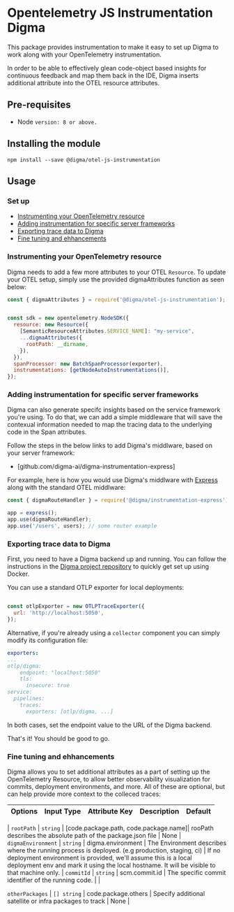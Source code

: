 # Opentelemetry JS Instrumentation Digma

This package provides instrumentation to make it easy to set up Digma to work along with your OpenTelemetry instrumentation.

In order to be able to effectively glean code-object based insights for continuous feedback and map them back in the IDE, Digma inserts additional attribute into the OTEL resource attributes. 

## Pre-requisites
*  Node  `version: 8 or above.`

## Installing the module
```
npm install --save @digma/otel-js-instrumentation
```


## Usage

### Set up
- [Instrumenting your OpenTelemetry resource](#instrumenting-your-opentelemetry-resource)
- [Adding instrumentation for specific server frameworks](#adding-instrumentation-for-specific-server-frameworks)
- [Exporting trace data to Digma](#exporting-trace-data-to-digma)
- [Fine tuning and ehhancements](#fine-tuning-and-ehhancements)


### Instrumenting your OpenTelemetry resource

Digma needs to add a few more attributes to your OTEL `Resource`. To update your OTEL setup, simply use the provided digmaAttributes function as seen below:

``` javascript
const { digmaAttributes } = require('@digma/otel-js-instrumentation');


const sdk = new opentelemetry.NodeSDK({
  resource: new Resource({
    [SemanticResourceAttributes.SERVICE_NAME]: "my-service",
    ...digmaAttributes({
      rootPath: __dirname,
    }),
  }),
  spanProcessor: new BatchSpanProcessor(exporter),
  instrumentations: [getNodeAutoInstrumentations()],
});
```

### Adding instrumentation for specific server frameworks

Digma can also generate specifc insights based on the service framework you're using. To do that, we can add  a simple middleware that will save the contexual information needed to map the tracing data to the underlying code in the Span attributes.

Follow the steps in the below links to add Digma's middlware, based on your server framework:

* [github.com/digma-ai/digma-instrumentation-express] 

For example, here  is how you would use Digma's middlware with [Express](https://www.npmjs.com/package/@opentelemetry/instrumentation-express) along with the standard OTEL middlware:

```javascript
const { digmaRouteHandler } = require('@digma/instrumentation-express');

app = express();
app.use(digmaRouteHandler);
app.use('/users', users); // some router example
```

### Exporting trace data to Digma

First, you need to have a Digma backend up and running. You can follow the instructions in the [Digma project repository](https://github.com/digma-ai/digma#running-digma-locally) to quickly get set up using Docker.

You can use a standard OTLP exporter for local deployments:

```javascript

const otlpExporter = new OTLPTraceExporter({
  url: 'http://localhost:5050',
});

```

Alternative, if you're already using a `collector` component you can simply modify its configuration file:

```yaml
exporters:
...
otlp/digma:
    endpoint: "localhost:5050"
    tls:
      insecure: true
service:
  pipelines:
    traces:
      exporters: [otlp/digma, ...]
```

In both cases, set the endpoint value to the URL of the Digma backend.

That's it! You should be good to go.

### Fine tuning and ehhancements

Digma allows you to set additional attributes as a part of setting up the OpenTelemetry Resource, to allow better observability visualization for commits, deployment environments, and more. All of these are optional, but can help provide more context to the colleced traces:

| Options | Input Type  | Attribute Key | Description | Default |
| --- | --- | --- | --- | --- |

| `rootPath` | `string` | [code.package.path, code.package.name]| rooPath describes the absolute path of the package.json file | None
| `digmaEnvironment` | `string` | digma.environment |  The Environment describes where the running process is deployed. (e.g production, staging, ci) | If no deployment environment is provided, we'll assume this is a local deployment env and mark it using the local hostname. It will be visible to that machine only.
| `commitId` | `string`  | scm.commit.id | The specific commit identifier of the running code. | |

`otherPackages` | `[] string` | code.package.others | Specify additional satellite or infra packages to track | None |

